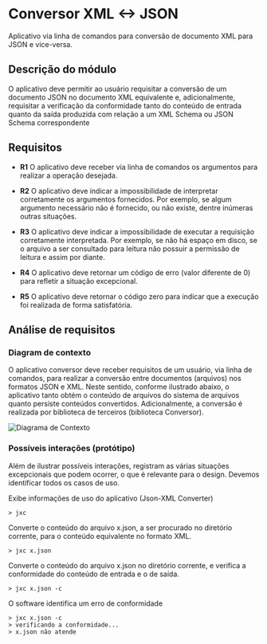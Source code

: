 # Conversor XML <-> JSON 
Aplicativo via linha de comandos para conversão de documento XML para JSON e
vice-versa.

## Descrição do módulo
O aplicativo deve permitir ao usuário requisitar a conversão de um documento
JSON no documento XML equivalente e, adicionalmente, requisitar a verificação
da conformidade tanto do conteúdo de entrada quanto da saída produzida com
relação a um XML Schema ou JSON Schema correspondente

## Requisitos

- **R1** O aplicativo deve receber via linha de comandos os argumentos para
realizar a operação desejada.

- **R2** O aplicativo deve indicar a impossibilidade de interpretar corretamente
os argumentos fornecidos. Por exemplo, se algum argumento necessário não
é fornecido, ou não existe, dentre inúmeras outras situações.

- **R3** O aplicativo deve indicar a impossibilidade de executar a requisição
corretamente interpretada. Por exemplo, se não há espaço em disco, se o
arquivo a ser consultado para leitura não possuir a permissão de leitura e
assim por diante.

- **R4** O aplicativo deve retornar um código de erro (valor diferente de 0) para
refletir a situação excepcional.

- **R5** O aplicativo deve retornar o código zero para indicar que a execução foi
realizada de forma satisfatória. 

## Análise de requisitos

### Diagram de contexto

O aplicativo conversor deve receber requisitos de um usuário, via linha de
comandos, para realizar a conversão entre documentos (arquivos) nos formatos
JSON e XML. Neste sentido, conforme ilustrado abaixo, o aplicativo tanto obtém
o conteúdo de arquivos do sistema de arquivos quanto persiste conteúdos
convertidos. Adicionalmente, a conversão é realizada por biblioteca de
terceiros (biblioteca Conversor).
   
![Diagrama de Contexto](https://user-images.githubusercontent.com/1735792/65259901-d94e6f80-dadb-11e9-8e34-bc5c760f53e8.png)


### Possíveis interações (protótipo)

Além de ilustrar possíveis interações, registram as várias situações excepcionais que podem ocorrer, o que é relevante para o design.
Devemos identificar todos os casos de uso. 

Exibe informações de uso do aplicativo (Json-XML Converter)
```shell script
> jxc 
```

Converte o conteúdo do arquivo x.json, a ser procurado no diretório corrente, para o
conteúdo equivalente no formato XML. 
```shell script
> jxc x.json 
```
Converte o conteúdo do arquivo x.json no diretório corrente, e verifica a conformidade do conteúdo de entrada e o de saída.
```shell script
> jxc x.json -c
```

O software identifica um erro de conformidade
```shell script
> jxc x.json -c
> verificando a conformidade...
> x.json não atende
```

